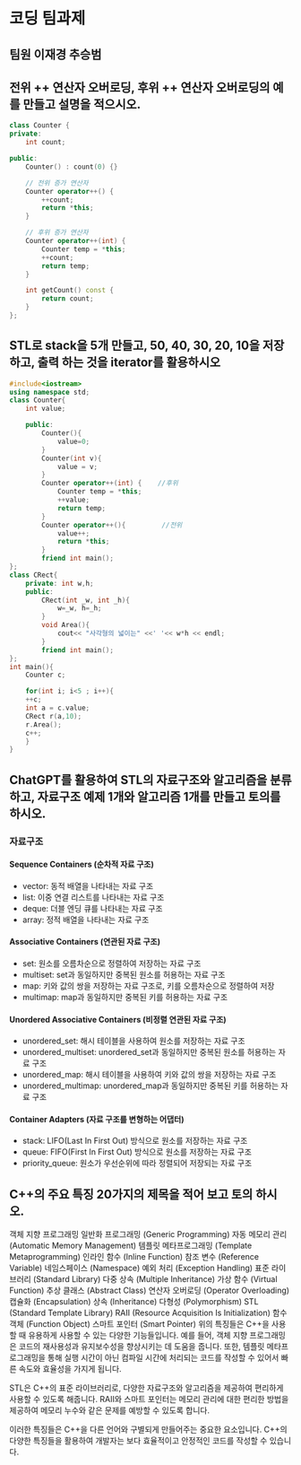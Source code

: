 # 코딩 팀과제
## 팀원 이재경 추승범
## 전위 ++ 연산자 오버로딩, 후위 ++ 연산자 오버로딩의 예를 만들고 설명을 적으시오.
``` c++
class Counter {
private:
    int count;

public:
    Counter() : count(0) {}

    // 전위 증가 연산자
    Counter operator++() {
        ++count;
        return *this;
    }

    // 후위 증가 연산자
    Counter operator++(int) {
        Counter temp = *this;
        ++count;
        return temp;
    }

    int getCount() const {
        return count;
    }
};
```

## STL로 stack을 5개 만들고, 50, 40, 30, 20, 10을 저장하고, 출력 하는 것을 iterator를 활용하시오
```c++
#include<iostream>
using namespace std;
class Counter{
    int value;

    public:
        Counter(){
            value=0;
        }
        Counter(int v){
            value = v;
        }
        Counter operator++(int) {    //후위 
            Counter temp = *this;
            ++value;
            return temp;
        }
        Counter operator++(){         //전위
            value++;
            return *this;
        }
        friend int main();
};
class CRect{
    private: int w,h;
    public:
        CRect(int _w, int _h){
            w=_w, h=_h;
        }
        void Area(){
            cout<< "사각형의 넓이는" <<' '<< w*h << endl;
        }
        friend int main();
};
int main(){
    Counter c;

    for(int i; i<5 ; i++){
    ++c;
    int a = c.value;
    CRect r(a,10);
    r.Area();
    c++;
    }
}
```
## ChatGPT를 활용하여 STL의 자료구조와 알고리즘을 분류하고, 자료구조 예제 1개와 알고리즘 1개를 만들고 토의를 하시오.
### 자료구조
#### Sequence Containers (순차적 자료 구조)
* vector: 동적 배열을 나타내는 자료 구조
* list: 이중 연결 리스트를 나타내는 자료 구조
* deque: 더블 엔딩 큐를 나타내는 자료 구조
* array: 정적 배열을 나타내는 자료 구조

#### Associative Containers (연관된 자료 구조)
* set: 원소를 오름차순으로 정렬하여 저장하는 자료 구조
* multiset: set과 동일하지만 중복된 원소를 허용하는 자료 구조
* map: 키와 값의 쌍을 저장하는 자료 구조로, 키를 오름차순으로 정렬하여 저장
* multimap: map과 동일하지만 중복된 키를 허용하는 자료 구조

#### Unordered Associative Containers (비정렬 연관된 자료 구조)
* unordered_set: 해시 테이블을 사용하여 원소를 저장하는 자료 구조
* unordered_multiset: unordered_set과 동일하지만 중복된 원소를 허용하는 자료 구조
* unordered_map: 해시 테이블을 사용하여 키와 값의 쌍을 저장하는 자료 구조
* unordered_multimap: unordered_map과 동일하지만 중복된 키를 허용하는 자료 구조

#### Container Adapters (자료 구조를 변형하는 어댑터)
* stack: LIFO(Last In First Out) 방식으로 원소를 저장하는 자료 구조
* queue: FIFO(First In First Out) 방식으로 원소를 저장하는 자료 구조
* priority_queue: 원소가 우선순위에 따라 정렬되어 저장되는 자료 구조

## C++의 주요 특징 20가지의 제목을 적어 보고 토의 하시오.
객체 지향 프로그래밍
일반화 프로그래밍 (Generic Programming)
자동 메모리 관리 (Automatic Memory Management)
템플릿 메타프로그래밍 (Template Metaprogramming)
인라인 함수 (Inline Function)
참조 변수 (Reference Variable)
네임스페이스 (Namespace)
예외 처리 (Exception Handling)
표준 라이브러리 (Standard Library)
다중 상속 (Multiple Inheritance)
가상 함수 (Virtual Function)
추상 클래스 (Abstract Class)
연산자 오버로딩 (Operator Overloading)
캡슐화 (Encapsulation)
상속 (Inheritance)
다형성 (Polymorphism)
STL (Standard Template Library)
RAII (Resource Acquisition Is Initialization)
함수 객체 (Function Object)
스마트 포인터 (Smart Pointer)
위의 특징들은 C++을 사용할 때 유용하게 사용할 수 있는 다양한 기능들입니다. 예를 들어, 객체 지향 프로그래밍은 코드의 재사용성과 유지보수성을 향상시키는 데 도움을 줍니다. 또한, 템플릿 메타프로그래밍을 통해 실행 시간이 아닌 컴파일 시간에 처리되는 코드를 작성할 수 있어서 빠른 속도와 효율성을 가지게 됩니다.

STL은 C++의 표준 라이브러리로, 다양한 자료구조와 알고리즘을 제공하여 편리하게 사용할 수 있도록 해줍니다. RAII와 스마트 포인터는 메모리 관리에 대한 편리한 방법을 제공하여 메모리 누수와 같은 문제를 예방할 수 있도록 합니다.

이러한 특징들은 C++을 다른 언어와 구별되게 만들어주는 중요한 요소입니다. C++의 다양한 특징들을 활용하여 개발자는 보다 효율적이고 안정적인 코드를 작성할 수 있습니다.

